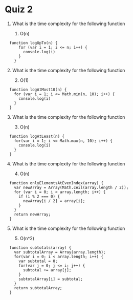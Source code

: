 # Quiz 2

1. What is the time complexity for the following function

   1. O(n)

```
  function logUpTo(n) {
      for (var i = 1; i <= n; i++) {
        console.log(i)
      }
    }
```

2. What is the time complexity for the following function

   2. O(1)
      <!-- This function will only log up to 10, if n is bigger than 10, therefore it stays constant -->

```
  function logAtMost10(n) {
    for (var i = 1; i <= Math.min(n, 10); i++) {
      console.log(i)
    }
  }
```

3. What is the time complexity for the following function

   3. O(n)
      <!-- This function will log up to 10, for inputs smaller or equal to 10, anything higher will be linear time  -->

```
  function logAtLeast(n) {
    for(var i = 1; i <= Math.max(n, 10); i++) {
      console.log(i)
    }
  }
```

4. What is the time complexity for the following function

   4. O(n)

```
  function onlyElementsAtEvenIndex(array) {
    var newArray = Array(Math.ceil(array.length / 2));
    for (var i = 0; i < array.length; i++) {
      if (i % 2 === 0) {
        newArray[i / 2] = array[i];
      }
    }
    return newArray;
  }
```

5. What is the time complexity for the following function

   5. O(n^2)

```
  function subtotals(array) {
    var subtotalArray = Array(array.length);
    for(var i = 0; i < array.length; i++) {
      var subtotal = 0;
      for(var j = 0; j <= i; j++) {
        subtotal += array[j];
      }
      subtotalArray[i] = subtotal;
    }
    return subtotalArray;
  }
```
